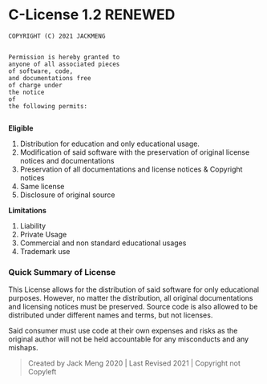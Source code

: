 <h1 id="c-license-1-2-renewed">C-License 1.2 RENEWED</h1>
<pre><code>COPYRIGHT (C) <span class="hljs-number">2021</span> JACKMENG

Permission is hereby granted <span class="hljs-built_in">to</span> anyone
<span class="hljs-keyword">of</span> all associated pieces
<span class="hljs-keyword">of</span> software, code,
<span class="hljs-keyword">and</span> documentations free
<span class="hljs-keyword">of</span> charge under
<span class="hljs-keyword">the</span> notice
<span class="hljs-keyword">of</span> <span class="hljs-keyword">the</span>
following permits: </code></pre><p><strong>Eligible</strong></p>

<ol>
<li>Distribution for education and only educational usage.</li>
<li>Modification of said software with the preservation of original license notices and documentations</li>
<li>Preservation of all documentations and license notices &amp; Copyright notices</li>
<li>Same license</li>
<li>Disclosure of original source</li>
</ol>
<p><strong>Limitations</strong></p>
<ol>
<li>Liability</li>
<li>Private Usage</li>
<li>Commercial and non standard educational usages</li>
<li>Trademark use</li>
</ol>
<h3 id="quick-summary-of-license">Quick Summary of License</h3>
<p>This License allows for the distribution of said software for only educational purposes. However, no matter the distribution, all original documentations and licensing
notices must be preserved. Source code is also allowed to be distributed under different names and terms, but not licenses.</p>
<p>Said consumer must use code at their own expenses and risks as the original author will not be held accountable for any misconducts and any mishaps.</p>
<blockquote>
<p>Created by Jack Meng 2020 | Last Revised 2021 | Copyright not Copyleft </p>
</blockquote>
